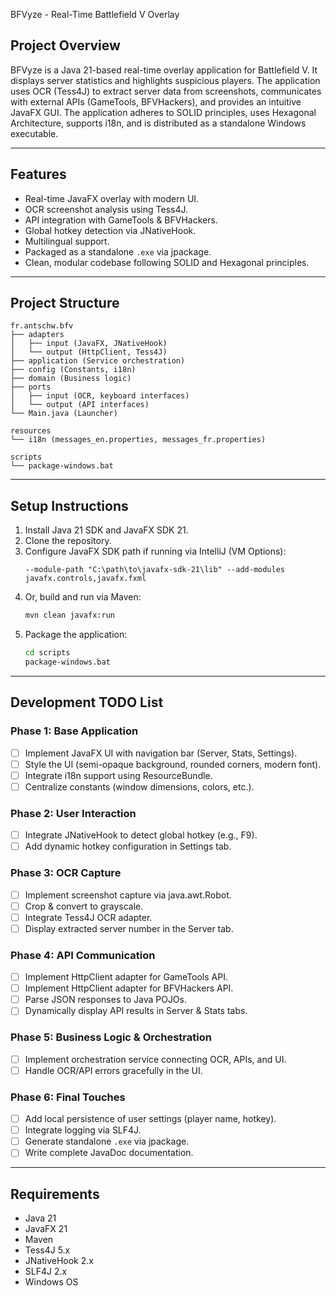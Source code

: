  BFVyze - Real-Time Battlefield V Overlay

## Project Overview
BFVyze is a Java 21-based real-time overlay application for Battlefield V. It displays server statistics and highlights suspicious players. The application uses OCR (Tess4J) to extract server data from screenshots, communicates with external APIs (GameTools, BFVHackers), and provides an intuitive JavaFX GUI. The application adheres to SOLID principles, uses Hexagonal Architecture, supports i18n, and is distributed as a standalone Windows executable.

---

## Features

- Real-time JavaFX overlay with modern UI.
- OCR screenshot analysis using Tess4J.
- API integration with GameTools & BFVHackers.
- Global hotkey detection via JNativeHook.
- Multilingual support.
- Packaged as a standalone `.exe` via jpackage.
- Clean, modular codebase following SOLID and Hexagonal principles.

---

## Project Structure
```
fr.antschw.bfv
├── adapters
│   ├── input (JavaFX, JNativeHook)
│   └── output (HttpClient, Tess4J)
├── application (Service orchestration)
├── config (Constants, i18n)
├── domain (Business logic)
├── ports
│   ├── input (OCR, keyboard interfaces)
│   └── output (API interfaces)
└── Main.java (Launcher)

resources
└── i18n (messages_en.properties, messages_fr.properties)

scripts
└── package-windows.bat
```

---

## Setup Instructions

1. Install Java 21 SDK and JavaFX SDK 21.
2. Clone the repository.
3. Configure JavaFX SDK path if running via IntelliJ (VM Options):
   ```
   --module-path "C:\path\to\javafx-sdk-21\lib" --add-modules javafx.controls,javafx.fxml
   ```
4. Or, build and run via Maven:
   ```bash
   mvn clean javafx:run
   ```
5. Package the application:
   ```bash
   cd scripts
   package-windows.bat
   ```

---

## Development TODO List

### Phase 1: Base Application
- [ ] Implement JavaFX UI with navigation bar (Server, Stats, Settings).
- [ ] Style the UI (semi-opaque background, rounded corners, modern font).
- [ ] Integrate i18n support using ResourceBundle.
- [ ] Centralize constants (window dimensions, colors, etc.).

### Phase 2: User Interaction
- [ ] Integrate JNativeHook to detect global hotkey (e.g., F9).
- [ ] Add dynamic hotkey configuration in Settings tab.

### Phase 3: OCR Capture
- [ ] Implement screenshot capture via java.awt.Robot.
- [ ] Crop & convert to grayscale.
- [ ] Integrate Tess4J OCR adapter.
- [ ] Display extracted server number in the Server tab.

### Phase 4: API Communication
- [ ] Implement HttpClient adapter for GameTools API.
- [ ] Implement HttpClient adapter for BFVHackers API.
- [ ] Parse JSON responses to Java POJOs.
- [ ] Dynamically display API results in Server & Stats tabs.

### Phase 5: Business Logic & Orchestration
- [ ] Implement orchestration service connecting OCR, APIs, and UI.
- [ ] Handle OCR/API errors gracefully in the UI.

### Phase 6: Final Touches
- [ ] Add local persistence of user settings (player name, hotkey).
- [ ] Integrate logging via SLF4J.
- [ ] Generate standalone `.exe` via jpackage.
- [ ] Write complete JavaDoc documentation.

---

## Requirements

- Java 21
- JavaFX 21
- Maven
- Tess4J 5.x
- JNativeHook 2.x
- SLF4J 2.x
- Windows OS
